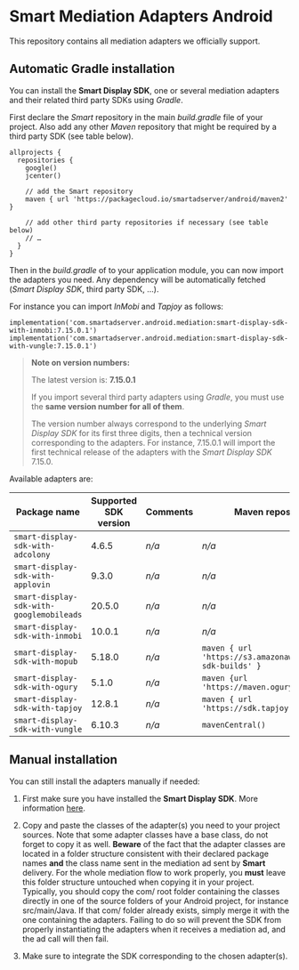 # Smart Mediation Adapters Android

This repository contains all mediation adapters we officially support.

## Automatic Gradle installation

You can install the __Smart Display SDK__, one or several mediation adapters and their related third party SDKs using _Gradle_.

First declare the _Smart_ repository in the main _build.gradle_ file of your project. Also add any other _Maven_ repository that might be required by a third party SDK (see table below).

    allprojects {
      repositories {
        google()
        jcenter()

        // add the Smart repository
        maven { url 'https://packagecloud.io/smartadserver/android/maven2' }

        // add other third party repositories if necessary (see table below)
        // …
      }
    }

Then in the _build.gradle_ of to your application module, you can now import the adapters you need. Any dependency will be automatically fetched (_Smart Display SDK_, third party SDK, …).

For instance you can import _InMobi_ and _Tapjoy_ as follows:

    implementation('com.smartadserver.android.mediation:smart-display-sdk-with-inmobi:7.15.0.1')
    implementation('com.smartadserver.android.mediation:smart-display-sdk-with-vungle:7.15.0.1')

> **Note on version numbers:**
>
> The latest version is: **7.15.0.1**
>
> If you import several third party adapters using _Gradle_, you must use the **same version number for all of them**.
>
> The version number always correspond to the underlying _Smart Display SDK_ for its first three digits, then a technical version corresponding to the adapters.
> For instance, 7.15.0.1 will import the first technical release of the adapters with the _Smart Display SDK_ 7.15.0.

Available adapters are:

| Package name | Supported SDK version | Comments | Maven repository |
| ------------ | --------------------- | -------- | ---------------- |
| ```smart-display-sdk-with-adcolony``` | 4.6.5 | _n/a_ | _n/a_ |
| ```smart-display-sdk-with-applovin``` | 9.3.0 | _n/a_ | _n/a_ |
| ```smart-display-sdk-with-googlemobileads``` | 20.5.0 | _n/a_ | _n/a_ |
| ```smart-display-sdk-with-inmobi``` | 10.0.1 | _n/a_ | _n/a_ |
| ```smart-display-sdk-with-mopub``` | 5.18.0 | _n/a_ | ```maven { url 'https://s3.amazonaws.com/moat-sdk-builds' }``` |
| ```smart-display-sdk-with-ogury``` | 5.1.0 | _n/a_ | ```maven {url 'https://maven.ogury.co'}``` |
| ```smart-display-sdk-with-tapjoy``` | 12.8.1 | _n/a_ | ```maven { url 'https://sdk.tapjoy.com/' }``` |
| ```smart-display-sdk-with-vungle``` | 6.10.3 | _n/a_ | ```mavenCentral()``` |

## Manual installation

You can still install the adapters manually if needed:

1. First make sure you have installed the __Smart Display SDK__. More information [here](http://documentation.smartadserver.com/DisplaySDK/android/gettingstarted.html).

2. Copy and paste the classes of the adapter(s) you need to your project sources. Note that some adapter classes have a base class, do not forget to copy it as well. __Beware__ of the fact that the adapter classes are located in a folder structure consistent with their declared package names __and__ the class name sent in the mediation ad sent by __Smart__ delivery. For the whole mediation flow to work properly, you __must__ leave this folder structure untouched when copying it in your project. Typically, you should copy the com/ root folder containing the classes directly in one of the source folders of your Android project, for instance src/main/Java. If that com/ folder already exists, simply merge it with the one containing the adapters. Failing to do so will prevent the SDK from properly instantiating the adapters when it receives a mediation ad, and the ad call will then fail.

3. Make sure to integrate the SDK corresponding to the chosen adapter(s).
